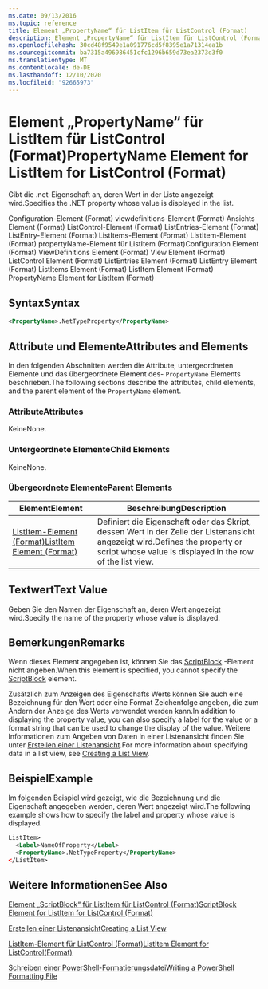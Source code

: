 ```yaml
---
ms.date: 09/13/2016
ms.topic: reference
title: Element „PropertyName“ für ListItem für ListControl (Format)
description: Element „PropertyName“ für ListItem für ListControl (Format)
ms.openlocfilehash: 30cd48f9549e1a091776cd5f8395e1a71314ea1b
ms.sourcegitcommit: ba7315a496986451cfc1296b659d73ea2373d3f0
ms.translationtype: MT
ms.contentlocale: de-DE
ms.lasthandoff: 12/10/2020
ms.locfileid: "92665973"
---
```

# <a name="propertyname-element-for-listitem-for-listcontrol-format"></a><span data-ttu-id="2d67f-103">Element „PropertyName“ für ListItem für ListControl (Format)</span><span class="sxs-lookup"><span data-stu-id="2d67f-103">PropertyName Element for ListItem for ListControl (Format)</span></span>

<span data-ttu-id="2d67f-104">Gibt die .net-Eigenschaft an, deren Wert in der Liste angezeigt wird.</span><span class="sxs-lookup"><span data-stu-id="2d67f-104">Specifies the .NET property whose value is displayed in the list.</span></span>

<span data-ttu-id="2d67f-105">Configuration-Element (Format) viewdefinitions-Element (Format) Ansichts Element (Format) ListControl-Element (Format) ListEntries-Element (Format) ListEntry-Element (Format) ListItems-Element (Format) ListItem-Element (Format) propertyName-Element für ListItem (Format)</span><span class="sxs-lookup"><span data-stu-id="2d67f-105">Configuration Element (Format) ViewDefinitions Element (Format) View Element (Format) ListControl Element (Format) ListEntries Element (Format) ListEntry Element (Format) ListItems Element (Format) ListItem Element (Format) PropertyName Element for ListItem (Format)</span></span>

## <a name="syntax"></a><span data-ttu-id="2d67f-106">Syntax</span><span class="sxs-lookup"><span data-stu-id="2d67f-106">Syntax</span></span>

```xml
<PropertyName>.NetTypeProperty</PropertyName>
```

## <a name="attributes-and-elements"></a><span data-ttu-id="2d67f-107">Attribute und Elemente</span><span class="sxs-lookup"><span data-stu-id="2d67f-107">Attributes and Elements</span></span>

<span data-ttu-id="2d67f-108">In den folgenden Abschnitten werden die Attribute, untergeordneten Elemente und das übergeordnete Element des- `PropertyName` Elements beschrieben.</span><span class="sxs-lookup"><span data-stu-id="2d67f-108">The following sections describe the attributes, child elements, and the parent element of the `PropertyName` element.</span></span>

### <a name="attributes"></a><span data-ttu-id="2d67f-109">Attribute</span><span class="sxs-lookup"><span data-stu-id="2d67f-109">Attributes</span></span>

<span data-ttu-id="2d67f-110">Keine</span><span class="sxs-lookup"><span data-stu-id="2d67f-110">None.</span></span>

### <a name="child-elements"></a><span data-ttu-id="2d67f-111">Untergeordnete Elemente</span><span class="sxs-lookup"><span data-stu-id="2d67f-111">Child Elements</span></span>

<span data-ttu-id="2d67f-112">Keine</span><span class="sxs-lookup"><span data-stu-id="2d67f-112">None.</span></span>

### <a name="parent-elements"></a><span data-ttu-id="2d67f-113">Übergeordnete Elemente</span><span class="sxs-lookup"><span data-stu-id="2d67f-113">Parent Elements</span></span>

|<span data-ttu-id="2d67f-114">Element</span><span class="sxs-lookup"><span data-stu-id="2d67f-114">Element</span></span>|<span data-ttu-id="2d67f-115">Beschreibung</span><span class="sxs-lookup"><span data-stu-id="2d67f-115">Description</span></span>|
|-------------|-----------------|
|[<span data-ttu-id="2d67f-116">ListItem-Element (Format)</span><span class="sxs-lookup"><span data-stu-id="2d67f-116">ListItem Element (Format)</span></span>](./listitem-element-for-listitems-for-listcontrol-format.md)|<span data-ttu-id="2d67f-117">Definiert die Eigenschaft oder das Skript, dessen Wert in der Zeile der Listenansicht angezeigt wird.</span><span class="sxs-lookup"><span data-stu-id="2d67f-117">Defines the property or script whose value is displayed in the row of the list view.</span></span>|

## <a name="text-value"></a><span data-ttu-id="2d67f-118">Textwert</span><span class="sxs-lookup"><span data-stu-id="2d67f-118">Text Value</span></span>

<span data-ttu-id="2d67f-119">Geben Sie den Namen der Eigenschaft an, deren Wert angezeigt wird.</span><span class="sxs-lookup"><span data-stu-id="2d67f-119">Specify the name of the property whose value is displayed.</span></span>

## <a name="remarks"></a><span data-ttu-id="2d67f-120">Bemerkungen</span><span class="sxs-lookup"><span data-stu-id="2d67f-120">Remarks</span></span>

<span data-ttu-id="2d67f-121">Wenn dieses Element angegeben ist, können Sie das [ScriptBlock](./scriptblock-element-for-listitem-for-listcontrol-format.md) -Element nicht angeben.</span><span class="sxs-lookup"><span data-stu-id="2d67f-121">When this element is specified, you cannot specify the [ScriptBlock](./scriptblock-element-for-listitem-for-listcontrol-format.md) element.</span></span>

<span data-ttu-id="2d67f-122">Zusätzlich zum Anzeigen des Eigenschafts Werts können Sie auch eine Bezeichnung für den Wert oder eine Format Zeichenfolge angeben, die zum Ändern der Anzeige des Werts verwendet werden kann.</span><span class="sxs-lookup"><span data-stu-id="2d67f-122">In addition to displaying the property value, you can also specify a label for the value or a format string that can be used to change the display of the value.</span></span> <span data-ttu-id="2d67f-123">Weitere Informationen zum Angeben von Daten in einer Listenansicht finden Sie unter [Erstellen einer Listenansicht](./creating-a-list-view.md).</span><span class="sxs-lookup"><span data-stu-id="2d67f-123">For more information about specifying data in a list view, see [Creating a List View](./creating-a-list-view.md).</span></span>

## <a name="example"></a><span data-ttu-id="2d67f-124">Beispiel</span><span class="sxs-lookup"><span data-stu-id="2d67f-124">Example</span></span>

<span data-ttu-id="2d67f-125">Im folgenden Beispiel wird gezeigt, wie die Bezeichnung und die Eigenschaft angegeben werden, deren Wert angezeigt wird.</span><span class="sxs-lookup"><span data-stu-id="2d67f-125">The following example shows how to specify the label and property whose value is displayed.</span></span>

```xml
ListItem>
  <Label>NameOfProperty</Label>
  <PropertyName>.NetTypeProperty</PropertyName>
</ListItem>

```

## <a name="see-also"></a><span data-ttu-id="2d67f-126">Weitere Informationen</span><span class="sxs-lookup"><span data-stu-id="2d67f-126">See Also</span></span>

[<span data-ttu-id="2d67f-127">Element „ScriptBlock“ für ListItem für ListControl (Format)</span><span class="sxs-lookup"><span data-stu-id="2d67f-127">ScriptBlock Element for ListItem for ListControl (Format)</span></span>](./scriptblock-element-for-listitem-for-listcontrol-format.md)

[<span data-ttu-id="2d67f-128">Erstellen einer Listenansicht</span><span class="sxs-lookup"><span data-stu-id="2d67f-128">Creating a List View</span></span>](./creating-a-list-view.md)

[<span data-ttu-id="2d67f-129">ListItem-Element für ListControl (Format)</span><span class="sxs-lookup"><span data-stu-id="2d67f-129">ListItem Element for ListControl(Format)</span></span>](./listitem-element-for-listitems-for-listcontrol-format.md)

[<span data-ttu-id="2d67f-130">Schreiben einer PowerShell-Formatierungsdatei</span><span class="sxs-lookup"><span data-stu-id="2d67f-130">Writing a PowerShell Formatting File</span></span>](./writing-a-powershell-formatting-file.md)
